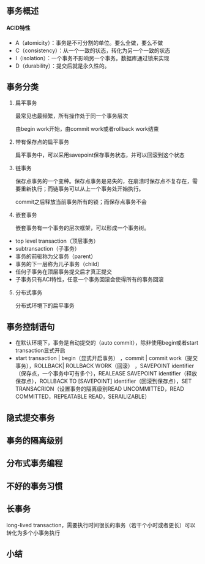 ## 事务概述
#### ACID特性
- A（atomicity）：事务是不可分割的单位。要么全做，要么不做
- C（consistency）：从一个一致的状态，转化为另一个一致的状态
- I（isolation）：一个事务不影响另一个事务。数据库通过锁来实现
- D（durability）：提交后就是永久性的。
## 事务分类
1. 扁平事务<p>
最常见也最频繁，所有操作处于同一个事务层次<p>
由begin work开始，由commit work或者rollback work结束
2. 带有保存点的扁平事务<p>
扁平事务中，可以采用savepoint保存事务状态，并可以回滚到这个状态
3. 链事务<p>
保存点事务的一个变种。保存点事务是易失的，在崩溃时保存点不复存在，需要重新执行；而链事务可以从上一个事务处开始执行。<p>
commit之后释放当前事务所有的锁；而保存点事务不会
4. 嵌套事务<p>
嵌套事务有一个事务的层次框架，可以形成一个事务树。
- top level transaction（顶层事务）
- subtransaction（子事务）
- 事务的前驱称为父事务（parent）
- 事务的下一层称为儿子事务（child）
- 任何子事务在顶层事务提交后才真正提交
- 子事务只有ACI特性，任意一个事务回滚会使得所有的事务回滚
5. 分布式事务<p>
分布式环境下的扁平事务

## 事务控制语句
- 在默认环境下，事务是自动提交的（auto commit），除非使用begin或者start transaction显式开启
- start transaction | begin（显式开启事务）  ，commit | commit work（提交事务），ROLLBACK| ROLLBACK WORK（回滚） ，SAVEPOINT identifier（保存点，一个事务中可有多个），REALEASE SAVEPOINT identifier（释放保存点），ROLLBACK TO [SAVEPOINT] identifier（回滚到保存点），SET TRANSACRION（设置事务的隔离级别READ UNCOMMITTED，READ COMMITTED，REPEATABLE READ，SERAILIZABLE）
## 隐式提交事务
## 事务的隔离级别
## 分布式事务编程
## 不好的事务习惯
## 长事务
long-lived transaction，需要执行时间很长的事务（若干个小时或者更长）可以转化为多个小事务执行
## 小结
